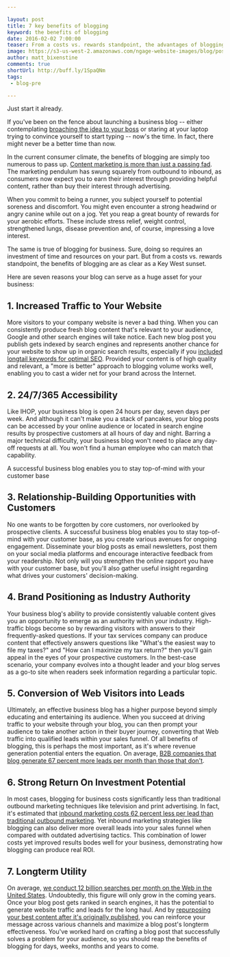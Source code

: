 ```yaml
---

layout: post
title: 7 key benefits of blogging
keyword: the benefits of blogging
date: 2016-02-02 7:00:00
teaser: From a costs vs. rewards standpoint, the advantages of blogging are as clear as a Key West sunset.
image: https://s3-us-west-2.amazonaws.com/ngage-website-images/blog/post-images/7-key-benefits-of-blogging.jpg
author: matt_bixenstine
comments: true
shortUrl: http://buff.ly/1SpaQNm
tags:
 - blog-pre

---
```


Just start it already.

If you've been on the fence about launching a business blog -- either contemplating [broaching the idea to your boss](http://ngagecontent.com/2015/10/07/convince-your-boss-blog/) or staring at your laptop trying to convince yourself to start typing -- now's the time. In fact, there might never be a better time than now.

In the current consumer climate, the benefits of blogging are simply too numerous to pass up. [Content marketing is more than just a passing fad](http://ngagecontent.com/2015/10/05/content-marketing-stats-blog/). The marketing pendulum has swung squarely from outbound to inbound, as consumers now expect you to earn their interest through providing helpful content, rather than buy their interest through advertising.

When you commit to being a runner, you subject yourself to potential soreness and discomfort. You might even encounter a strong headwind or angry canine while out on a jog. Yet you reap a great bounty of rewards for your aerobic efforts. These include stress relief, weight control, strengthened lungs, disease prevention and, of course, impressing a love interest.

The same is true of blogging for business. Sure, doing so requires an investment of time and resources on your part. But from a costs vs. rewards standpoint, the benefits of blogging are as clear as a Key West sunset.

Here are seven reasons your blog can serve as a huge asset for your business:

## 1. Increased Traffic to Your Website

More visitors to your company website is never a bad thing. When you can consistently produce fresh blog content that's relevant to your audience, Google and other search engines will take notice. Each new blog post you publish gets indexed by search engines and represents another chance for your website to show up in organic search results, especially if you [included longtail keywords for optimal SEO](http://ngagecontent.com/2015/10/07/convince-your-boss-blog/). Provided your content is of high quality and relevant, a "more is better" approach to blogging volume works well, enabling you to cast a wider net for your brand across the Internet.

## 2. 24/7/365 Accessibility

<a class="tweet-quote">Like IHOP, your business blog is open 24 hours per day, seven days per week.</a> And although it can't make you a stack of pancakes, your blog posts can be accessed by your online audience or located in search engine results by prospective customers at all hours of day and night. Barring a major technical difficulty, your business blog won't need to place any day-off requests at all. You won't find a human employee who can match that capability.

<span><a class="tweet-quote">A successful business blog enables you to stay top-of-mind with your customer base</a></span>

## 3. Relationship-Building Opportunities with Customers

No one wants to be forgotten by core customers, nor overlooked by prospective clients. A successful business blog enables you to stay top-of-mind with your customer base, as you create various avenues for ongoing engagement. Disseminate your blog posts as email newsletters, post them on your social media platforms and encourage interactive feedback from your readership. Not only will you strengthen the online rapport you have with your customer base, but you'll also gather useful insight regarding what drives your customers' decision-making.

## 4. Brand Positioning as Industry Authority

Your business blog's ability to provide consistently valuable content gives you an opportunity to emerge as an authority within your industry. High-traffic blogs become so by rewarding visitors with answers to their frequently-asked questions. If your tax services company can produce content that effectively answers questions like "What's the easiest way to file my taxes?" and "How can I maximize my tax return?" then you'll gain appeal in the eyes of your prospective customers. In the best-case scenario, your company evolves into a thought leader and your blog serves as a go-to site when readers seek information regarding a particular topic.

## 5. Conversion of Web Visitors into Leads

Ultimately, an effective business blog has a higher purpose beyond simply educating and entertaining its audience. When you succeed at driving traffic to your website through your blog, you can then prompt your audience to take another action in their buyer journey, converting that Web traffic into qualified leads within your sales funnel. Of all benefits of blogging, this is perhaps the most important, as it's where revenue generation potential enters the equation. On average, [B2B companies that blog generate 67 percent more leads per month than those that don't](http://ngagecontent.com/2015/10/05/content-marketing-stats-blog/).

## 6. Strong Return On Investment Potential

In most cases, blogging for business costs significantly less than traditional outbound marketing techniques like television and print advertising. In fact, it's estimated that [inbound marketing costs 62 percent less per lead than traditional outbound marketing](http://ngagecontent.com/2015/10/05/content-marketing-stats-blog/). Yet inbound marketing strategies like blogging can also deliver more overall leads into your sales funnel when compared with outdated advertising tactics. This combination of lower costs yet improved results bodes well for your business, demonstrating how blogging can produce real ROI.

## 7. Longterm Utility

On average, [we conduct 12 billion searches per month on the Web in the United States](http://ngagecontent.com/2015/10/05/content-marketing-stats-blog/). Undoubtedly, this figure will only grow in the coming years. Once your blog post gets ranked in search engines, it has the potential to generate website traffic and leads for the long haul. And by [repurposing your best content after it's originally published](http://ngagecontent.com/2015/10/14/repurpose-content-like-a-pro/), you can reinforce your message across various channels and maximize a blog post's longterm effectiveness. You've worked hard on crafting a blog post that successfully solves a problem for your audience, so you should reap the benefits of blogging for days, weeks, months and years to come.
